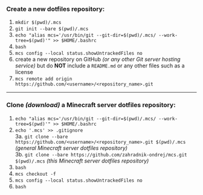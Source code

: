 ### Create a new dotfiles repository:
1. `mkdir $(pwd)/.mcs`  
2. `git init --bare $(pwd)/.mcs`  
3. `echo "alias mcs='/usr/bin/git --git-dir=$(pwd)/.mcs/ --work-tree=$(pwd)'" >> $HOME/.bashrc`  
4. `bash`  
5. `mcs config --local status.showUntrackedFiles no`  
6. create a new repository on GitHub *(or any other Git server hosting service)* but do **NOT** include a `README.md` or any other files such as a license  
7. `mcs remote add origin https://github.com/<username>/<repository_name>.git`  

***

### Clone *(download)* a Minecraft server dotfiles repository:
1. `echo "alias mcs='/usr/bin/git --git-dir=$(pwd)/.mcs/ --work-tree=$(pwd)'" >> $HOME/.bashrc`  
2. `echo '.mcs' >> .gitignore`  
3a. `git clone --bare https://github.com/<username>/<repository_name>.git $(pwd)/.mcs` *(general Minecraft server dotfiles repository)*  
3b. `git clone --bare https://github.com/zahradnik-ondrej/mcs.git $(pwd)/.mcs` *(this Minecraft server dotfiles repository)*
4. `bash`
5. `mcs checkout -f`  
6. `mcs config --local status.showUntrackedFiles no`
7. `bash`
